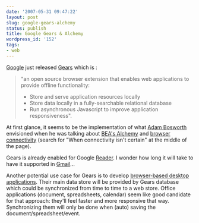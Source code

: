 ```yaml
---
date: '2007-05-31 09:47:22'
layout: post
slug: google-gears-alchemy
status: publish
title: Google Gears & Alchemy
wordpress_id: '152'
tags:
- web
---
```


[Google](http://www.google.com) just released [Gears](http://gears.google.com) which  is :
> "an open source browser extension that enables web applications to provide offline functionality:
>
> *  Store and serve application resources locally
> * Store data locally in a fully-searchable relational database
> * Run asynchronous Javascript to improve application responsiveness".

At first glance, it seems to be the implementation of what [Adam Bosworth](http://www.adambosworth.net/) envisioned when he was talking about [BEA's Alchemy](http://www.eweek.com/article2/0,1895,1607676,00.asp) and [browser connectivity](http://www.adambosworth.net/archives/000023.html) (search for "When connectivity isn't certain" at the middle of the page).

Gears is already enabled for Google [Reader](http://www.google.com/reader/view/). I wonder how long it will take to have it supported in [Gmail](http://mail.google.com)...

Another potential use case for Gears is to develop [browser-based desktop applications](http://jmesnil.net/weblog/2005/01/new-breed-of-applications-browser.html). Their main data store will be provided by Gears database which could be synchronized from time to time to a web store. Office applications (document, spreadsheets, calendar) seem like good candidate for that approach: they'll feel faster and more responsive that way. Synchronizing them will only be done when (auto) saving the document/spreadsheet/event.

